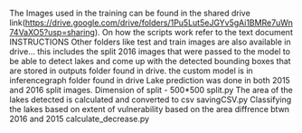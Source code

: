 The Images used in the training can be found in the shared drive link(https://drive.google.com/drive/folders/1Pu5Lut5eJGYv5gAi1BMRe7uWn74VaXO5?usp=sharing).
On how the scripts work refer to the text document INSTRUCTIONS
Other folders like test and train images are also available in drive... this includes the split 2016 images that were passed to the model to be able to detect lakes and come up with the detected bounding boxes that are stored in outputs folder found in  drive.
the custom model is in inferencegraph folder found in drive
Lake prediction was done in both 2015 and 2016 split images. Dimension of split - 500*500 split.py
The area of the lakes detected is calculated and converted to csv savingCSV.py
Classifying the lakes based on extent of vulnerability based on the area diffrence btwn 2016 and 2015 calculate_decrease.py
